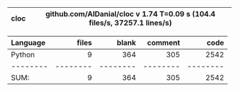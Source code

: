 cloc|github.com/AlDanial/cloc v 1.74  T=0.09 s (104.4 files/s, 37257.1 lines/s)
--- | ---

Language|files|blank|comment|code
:-------|-------:|-------:|-------:|-------:
Python|9|364|305|2542
--------|--------|--------|--------|--------
SUM:|9|364|305|2542
